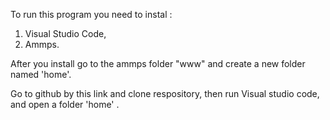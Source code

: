 To run this program you need to instal :
1. Visual Studio Code,
2. Ammps.

After you install go to the ammps folder "www" and create a new folder named 'home'.

Go to github by this link and clone respository, then run Visual studio code, and open a folder 'home' .